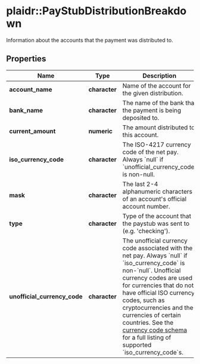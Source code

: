 # plaidr::PayStubDistributionBreakdown

Information about the accounts that the payment was distributed to.

## Properties
Name | Type | Description | Notes
------------ | ------------- | ------------- | -------------
**account_name** | **character** | Name of the account for the given distribution. | 
**bank_name** | **character** | The name of the bank that the payment is being deposited to. | 
**current_amount** | **numeric** | The amount distributed to this account. | 
**iso_currency_code** | **character** | The ISO-4217 currency code of the net pay. Always &#x60;null&#x60; if &#x60;unofficial_currency_code&#x60; is non-null. | 
**mask** | **character** | The last 2-4 alphanumeric characters of an account&#39;s official account number. | 
**type** | **character** | Type of the account that the paystub was sent to (e.g. &#39;checking&#39;). | 
**unofficial_currency_code** | **character** | The unofficial currency code associated with the net pay. Always &#x60;null&#x60; if &#x60;iso_currency_code&#x60; is non-&#x60;null&#x60;. Unofficial currency codes are used for currencies that do not have official ISO currency codes, such as cryptocurrencies and the currencies of certain countries.  See the [currency code schema](https://plaid.com/docs/api/accounts#currency-code-schema) for a full listing of supported &#x60;iso_currency_code&#x60;s. | 


